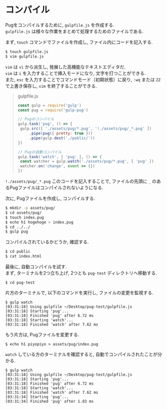 # コンパイル

Pugをコンパイルするために, `gulpfile.js` を作成する.  
`gulpfile.js` は様々な作業をまとめて処理するためのファイルである.

まず, `touch` コマンドでファイルを作成し, ファイル内にコードを記入する.

```bash
$ touch gulpfile.js
$ vim gulpfile.js
```
`vim` は `vi` から派生し, 発展した高機能なテキストエディタだ.  
`vim` は `i` を入力することで挿入モードになり, 文字を打つことができる.  
また, `esc` を入力することでコマンドモード（初期状態）に戻り, `:wq` または `ZZ` で上書き保存し, `vim` を終了することができる.  

> gulpfile.js
>
>```js
>const gulp = require('gulp')
>const pug = require('gulp-pug')
>
>// Pugのコンパイル
>gulp.task('pug', () => {
>  gulp.src([ './assets/pug/*.pug', '!./assets/pug/_*.pug' ])
>      .pipe(pug({ pretty: true }))
>      .pipe(gulp.dest('./public/'))
>})
>
>// Pugの自動コンパイル
>gulp.task('watch', [ 'pug' ], () => {
>  const watcher = gulp.watch('./assets/pug/*.pug', [ 'pug' ])
>  watcher.on('change', event => {})
>})
>```

`!./assets/pug/_*.pug` このコードを記入することで, ファイルの先頭に `_` のあるPugファイルはコンパイルされないようになる.  

次に, Pugファイルを作成し, コンパイルする. 

```bash
$ mkdir -p assets/pug/
$ cd assets/pug/
$ touch index.pug
$ echo h1 hogehoge > index.pug
$ cd ../../
$ gulp pug
```

コンパイルされているかどうか, 確認する.

```bash
$ cd public
$ cat index.html
```

最後に, 自動コンパイルを試す.  
まず, ターミナルを2つ立ち上げ, 2つとも `pug-test` ディレクトリへ移動する.  

```
$ cd pug-test
```

片方のターミナルで, 以下のコマンドを実行し, ファイルの変更を監視する. 

```
$ gulp watch
[03:31:18] Using gulpfile ~/Desktop/pug-test/gulpfile.js
[03:31:18] Starting 'pug'...
[03:31:18] Finished 'pug' after 6.72 ms
[03:31:18] Starting 'watch'...
[03:31:18] Finished 'watch' after 7.62 ms
```
 
もう片方は, Pugファイルを変更する. 
 
```
$ echo h1 piyopiyo > assets/pug/index.pug
```

`watch` している方のターミナルを確認すると, 自動でコンパイルされたことが分かる.

```
$ gulp watch
[03:31:18] Using gulpfile ~/Desktop/pug-test/gulpfile.js
[03:31:18] Starting 'pug'...
[03:31:18] Finished 'pug' after 6.72 ms
[03:31:18] Starting 'watch'...
[03:31:18] Finished 'watch' after 7.62 ms
[03:31:34] Starting 'pug'...
[03:31:34] Finished 'pug' after 1.83 ms
```